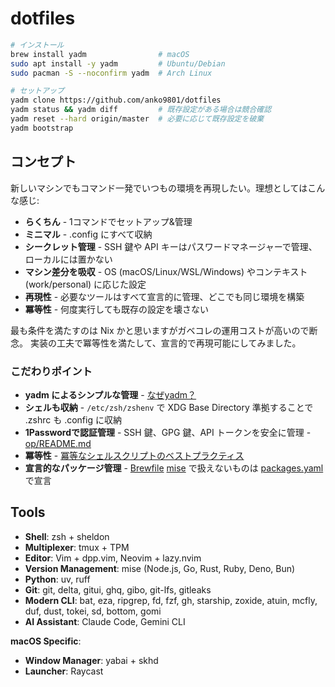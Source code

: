 # dotfiles

```bash
# インストール
brew install yadm                # macOS
sudo apt install -y yadm         # Ubuntu/Debian  
sudo pacman -S --noconfirm yadm  # Arch Linux

# セットアップ
yadm clone https://github.com/anko9801/dotfiles
yadm status && yadm diff         # 既存設定がある場合は競合確認
yadm reset --hard origin/master  # 必要に応じて既存設定を破棄
yadm bootstrap
```

## コンセプト

新しいマシンでもコマンド一発でいつもの環境を再現したい。理想としてはこんな感じ:

- **らくちん** - 1コマンドでセットアップ&管理
- **ミニマル** - .config にすべて収納
- **シークレット管理** - SSH 鍵や API キーはパスワードマネージャーで管理、ローカルには置かない
- **マシン差分を吸収** - OS (macOS/Linux/WSL/Windows) やコンテキスト (work/personal) に応じた設定
- **再現性** - 必要なツールはすべて宣言的に管理、どこでも同じ環境を構築
- **冪等性** - 何度実行しても既存の設定を壊さない

最も条件を満たすのは Nix かと思いますがガベコレの運用コストが高いので断念。
実装の工夫で冪等性を満たして、宣言的で再現可能にしてみました。


### こだわりポイント

- **yadm によるシンプルな管理** - [なぜyadm？](../.config/yadm/README.md)
- **シェルも収納** - `/etc/zsh/zshenv` で XDG Base Directory 準拠することで .zshrc も .config に収納
- **1Passwordで認証管理** - SSH 鍵、GPG 鍵、API トークンを安全に管理 - [op/README.md](../.config/op/README.md)
- **冪等性** - [冪等なシェルスクリプトのベストプラクティス](../.config/yadm/README.md)
- **宣言的なパッケージ管理** - [Brewfile](../.config/yadm/Brewfile) [mise](../.config/mise/config.toml) で扱えないものは [packages.yaml](../.config/yadm/packages.yaml) で宣言


## Tools

- **Shell**: zsh + sheldon
- **Multiplexer**: tmux + TPM
- **Editor**: Vim + dpp.vim, Neovim + lazy.nvim
- **Version Management**: mise (Node.js, Go, Rust, Ruby, Deno, Bun)
- **Python**: uv, ruff
- **Git**: git, delta, gitui, ghq, gibo, git-lfs, gitleaks
- **Modern CLI**: bat, eza, ripgrep, fd, fzf, gh, starship, zoxide, atuin, mcfly, duf, dust, tokei, sd, bottom, gomi
- **AI Assistant**: Claude Code, Gemini CLI


**macOS Specific**:
- **Window Manager**: yabai + skhd
- **Launcher**: Raycast
